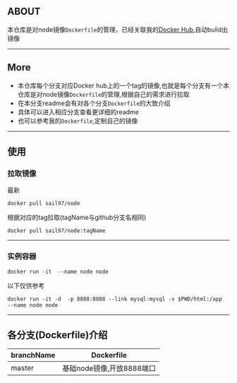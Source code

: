 ## ABOUT

本仓库是对node镜像`Dockerfile`的管理，已经关联我的[Docker Hub](https://hub.docker.com/u/sail97/),自动build出镜像

******************

## More

- 本仓库每个分支对应Docker hub上的一个tag的镜像,也就是每个分支有一个本仓库是对node镜像`Dockerfile`的管理,根据自己的需求进行拉取
- 在本分支readme会有对各个分支`Dockerfile`的大致介绍
- 具体可以进入相应分支查看更详细的readme
- 也可以参考我的`Dockerfile`,定制自己的镜像

*****************
## 使用

### 拉取镜像

最新

`docker pull sail97/node`

根据对应的tag拉取(tagName与github分支名相同)

`docker pull sail97/node:tagName`

****************
### 实例容器

`docker run -it  --name node node`

以下仅供参考

`docker run -it -d  -p 8888:8888 --link mysql:mysql -v $PWD/html:/app  --name node node`


****************

## 各分支(Dockerfile)介绍

branchName|Dockerfile
-|-
master|基础node镜像,开放8888端口



